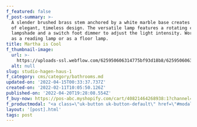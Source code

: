 ```yaml
---
f_featured: false
f_post-summary: >-
  A slender brushed brass stem anchored by a white marble base creates a harmony
  of elegant, timeless design. The versatile lamp features a rotating cone
  lampshade and a switch foot dimmer to adjust the light intensity. Works well
  as a reading lamp or as a floor lamp.
title: Martha is Cool
f_thumbnail-image:
  url: >-
    https://uploads-ssl.webflow.com/625950606314775bf93d18b8/6259506063147751643d1922_gaston2.jpg
  alt: null
slug: studio-hagen-haus-1
f_category: cms/category/bathrooms.md
updated-on: '2022-04-15T00:33:37.737Z'
created-on: '2022-02-11T10:05:50.126Z'
published-on: '2022-04-20T19:28:08.554Z'
f_buy-now: https://pos-abc.myshopify.com/cart/40821464268938:1?channel=buy_button
f_productmodal: "<a class=\"uk-button uk-button-default\" href=\"#modal-full\" uk-toggle>Buy Now</a>  \n  \n<div id=\"modal-full\" class=\"uk-modal-full\" uk-modal>  \n\_ \_<div class=\"uk-modal-dialog\">  \n\_ \_ \_ \_<button class=\"uk-modal-close-full uk-close-large\" type=\"button\" uk-close></button>  \n\_ \_ \_ \_<div class=\"uk-grid-collapse uk-child-width-1-2@s uk-flex-middle\" uk-grid>  \n\_ \_ \_ \_ \_ \_<div class=\"uk-background-cover\" style=\"background-image: url('images/photo.jpg');\" uk-height-viewport></div>  \n\_ \_ \_ \_ \_ \_<div class=\"uk-padding-large\">  \n\_ \_ \_ \_ \_ \_ \_ \_<h1>Headline</h1>  \n\_ \_ \_ \_ \_ \_ \_ \_<p>Lorem ipsum dolor sit amet, consectetur adipiscing elit, sed do eiusmod tempor incididunt ut labore et dolore magna aliqua. Ut enim ad minim veniam, quis nostrud exercitation ullamco laboris nisi ut aliquip ex ea commodo consequat. Duis aute irure dolor in reprehenderit in voluptate velit esse cillum dolore eu fugiat nulla pariatur. Excepteur sint occaecat cupidatat non proident, sunt in culpa qui officia deserunt mollit anim id est laborum.</p>  \n\_ \_ \_ \_ \_ \_</div>  \n\_ \_ \_ \_</div>  \n\_ \_</div>  \n</div>\n\n‍"
layout: '[post].html'
tags: post
---
```



